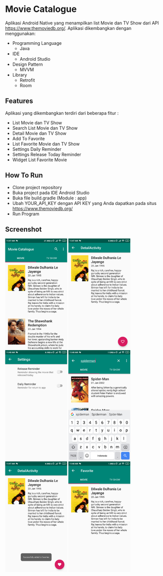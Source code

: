 # Movie Catalogue
Aplikasi Android Native yang menampilkan list Movie dan TV Show dari API https://www.themoviedb.org/. Aplikasi dikembangkan dengan menggunakan:
- Programming Language
  * Java
- IDE
  * Android Studio
- Design Pattern
  * MVVM
- Library
  * Retrofit
  * Room
  
## Features
Aplikasi yang dikembangkan terdiri dari beberapa fitur :
- List Movie dan TV Show
- Search List Movie dan TV Show
- Detail Movie dan TV Show
- Add To Favorite
- List Favorite Movie dan TV Show
- Settings Daily Reminder
- Settings Release Today Reminder
- Widget List Favorite Movie

## How To Run
- Clone project repository
- Buka project pada IDE Android Studio
- Buka file build.gradle (Module : app)
- Ubah YOUR_API_KEY dengan API KEY yang Anda dapatkan pada situs https://www.themoviedb.org/
- Run Program

## Screenshot
<p float="left">
  <img src="https://raw.githubusercontent.com/maulidandev/movie-catalogue/master/screenshots/Screenshot_2019-11-17-11-47-44-218_com.dicoding.picodiploma.moviecatalogueapi.png" alt="Screenshot List Movie dan TV Show" width="200"/>
  <img src="https://raw.githubusercontent.com/maulidandev/movie-catalogue/master/screenshots/Screenshot_2019-11-17-11-47-48-659_com.dicoding.picodiploma.moviecatalogueapi.png" alt="Screenshot Detail Movie dan TV Show" width="200"/>
  <img src="https://raw.githubusercontent.com/maulidandev/movie-catalogue/master/screenshots/Screenshot_2019-11-17-11-48-10-785_com.dicoding.picodiploma.moviecatalogueapi.png" alt="Screenshot Settings Daily Reminder dan Settings Release Today Reminder" width="200"/>
 <img src="https://raw.githubusercontent.com/maulidandev/movie-catalogue/master/screenshots/Screenshot_2019-11-17-11-48-26-580_com.dicoding.picodiploma.moviecatalogueapi.png" alt="Screenshot Search List Movie dan TV Show" width="200"/>
 <img src="https://raw.githubusercontent.com/maulidandev/movie-catalogue/master/screenshots/Screenshot_2019-11-17-11-47-54-550_com.dicoding.picodiploma.moviecatalogueapi.png" alt="Screenshot Add To Favorite" width="200"/>
 <img src="https://raw.githubusercontent.com/maulidandev/movie-catalogue/master/screenshots/Screenshot_2019-11-17-11-48-36-424_com.dicoding.picodiploma.moviecatalogueapi.png" alt="Screenshot List Favorite Movie dan TV Show" width="200"/>
</p>
